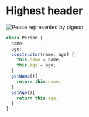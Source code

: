 # Highest header

![Peace represented by pigeon](https://cdn.pixabay.com/photo/2024/04/08/16/21/dove-of-peace-8683899_640.jpg)

```javascript
class Person {
  name;
  age;
  constructor(name, age) {
    this.name = name;
    this.age = age;
  }
  getName(){
    return this.name;
  }
  getAge(){
    return this.age;
  }
}
```

